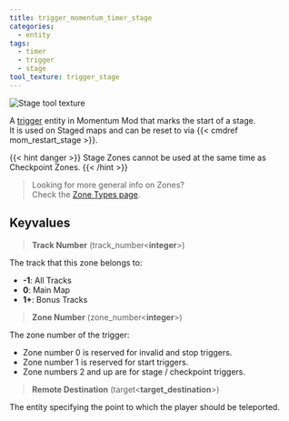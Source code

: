 ```yaml
---
title: trigger_momentum_timer_stage
categories:
  - entity
tags:
  - timer
  - trigger
  - stage
tool_texture: trigger_stage
---
```


![Stage tool texture](/images/trigger_momentum_timer_stage/stage.jpg)

A [trigger](https://developer.valvesoftware.com/wiki/Triggers) entity in Momentum Mod that marks the start of a stage.  
It is used on Staged maps and can be reset to via {{< cmdref mom_restart_stage >}}.

{{< hint danger >}}
Stage Zones cannot be used at the same time as Checkpoint Zones.
{{< /hint >}}

> Looking for more general info on Zones?  
> Check the [Zone Types page](/guide/zone-types/).

## Keyvalues

> **Track Number** (track_number&lt;**integer**&gt;)

The track that this zone belongs to:

- **-1**: All Tracks
- **0**: Main Map
- **1+**: Bonus Tracks

> **Zone Number** (zone_number&lt;**integer**&gt;)

The zone number of the trigger:

- Zone number 0 is reserved for invalid and stop triggers.
- Zone number 1 is reserved for start triggers.
- Zone numbers 2 and up are for stage / checkpoint triggers.

> **Remote Destination** (target&lt;**target_destination**&gt;)

The entity specifying the point to which the player should be teleported.
